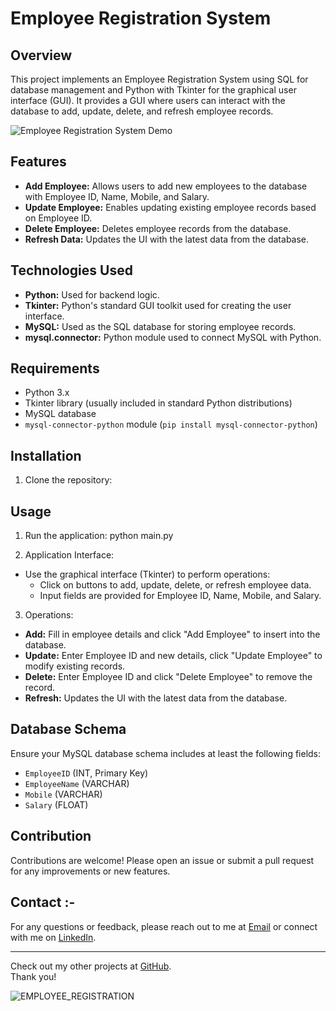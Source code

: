 # Employee Registration System

## Overview
This project implements an Employee Registration System using SQL for database management and Python with Tkinter for the graphical user interface (GUI). It provides a GUI where users can interact with the database to add, update, delete, and refresh employee records.

![Employee Registration System Demo](demo.gif)

## Features
- **Add Employee:** Allows users to add new employees to the database with Employee ID, Name, Mobile, and Salary.
- **Update Employee:** Enables updating existing employee records based on Employee ID.
- **Delete Employee:** Deletes employee records from the database.
- **Refresh Data:** Updates the UI with the latest data from the database.

## Technologies Used
- **Python:** Used for backend logic.
- **Tkinter:** Python's standard GUI toolkit used for creating the user interface.
- **MySQL:** Used as the SQL database for storing employee records.
- **mysql.connector:** Python module used to connect MySQL with Python.

## Requirements
- Python 3.x
- Tkinter library (usually included in standard Python distributions)
- MySQL database
- `mysql-connector-python` module (`pip install mysql-connector-python`)

## Installation
1. Clone the repository:


## Usage
1. Run the application:
python main.py


2. Application Interface:
- Use the graphical interface (Tkinter) to perform operations:
  - Click on buttons to add, update, delete, or refresh employee data.
  - Input fields are provided for Employee ID, Name, Mobile, and Salary.

3. Operations:
- **Add:** Fill in employee details and click "Add Employee" to insert into the database.
- **Update:** Enter Employee ID and new details, click "Update Employee" to modify existing records.
- **Delete:** Enter Employee ID and click "Delete Employee" to remove the record.
- **Refresh:** Updates the UI with the latest data from the database.

## Database Schema
Ensure your MySQL database schema includes at least the following fields:
- `EmployeeID` (INT, Primary Key)
- `EmployeeName` (VARCHAR)
- `Mobile` (VARCHAR)
- `Salary` (FLOAT)

## Contribution 
Contributions are welcome! Please open an issue or submit a pull request for any improvements or new features.

## Contact :-
For any questions or feedback, please reach out to me at [Email](mailto:mdfurquan313@gmail.com) or connect with me on [LinkedIn](https://www.linkedin.com/in/mohammad-furquan-713561234/).

---

Check out my other projects at [GitHub](https://github.com/MohammadFurquan). </br>
Thank you!


![EMPLOYEE_REGISTRATION](https://github.com/MohammadFurquan/Mini-Project-of-SQL/assets/113228830/3910d877-e4c2-4d45-8fc5-3bb3563f8dc9)

